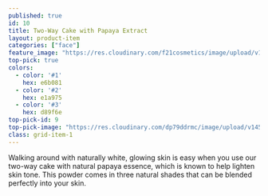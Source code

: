 ```yaml
---
published: true
id: 10
title: Two-Way Cake with Papaya Extract
layout: product-item
categories: ["face"]
feature_image: "https://res.cloudinary.com/f21cosmetics/image/upload/v1492507395/twc-papaya.jpg"
top-pick: true
colors:
  - color: '#1'
    hex: e6b081
  - color: '#2'
    hex: e1a975
  - color: '#3'
    hex: d89f6e
top-pick-id: 9
top-pick-image: "https://res.cloudinary.com/dp79ddrmc/image/upload/v1456804125/top-pick/twoWayCake.jpg"
class: grid-item-1
---
```

Walking around with naturally white, glowing skin is easy when you use our two-way cake with natural papaya essence, which is known to help lighten skin tone. This powder comes in three natural shades that can be blended perfectly into your skin.
